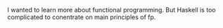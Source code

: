 I wanted to learn more about functional programming. But Haskell is too complicated to conentrate on main principles of fp.